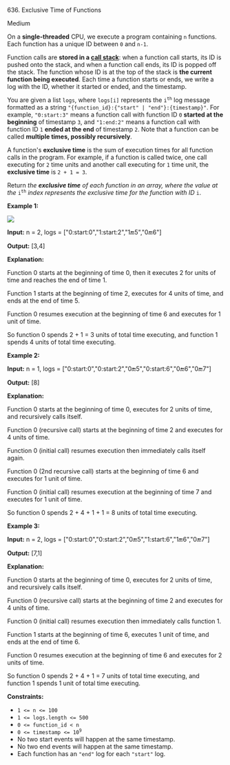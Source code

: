 636\. Exclusive Time of Functions

Medium

On a **single-threaded** CPU, we execute a program containing `n` functions. Each function has a unique ID between `0` and `n-1`.

Function calls are **stored in a [call stack](https://en.wikipedia.org/wiki/Call_stack)**: when a function call starts, its ID is pushed onto the stack, and when a function call ends, its ID is popped off the stack. The function whose ID is at the top of the stack is **the current function being executed**. Each time a function starts or ends, we write a log with the ID, whether it started or ended, and the timestamp.

You are given a list `logs`, where `logs[i]` represents the <code>i<sup>th</sup></code> log message formatted as a string `"{function_id}:{"start" | "end"}:{timestamp}"`. For example, `"0:start:3"` means a function call with function ID `0` **started at the beginning** of timestamp `3`, and `"1:end:2"` means a function call with function ID `1` **ended at the end** of timestamp `2`. Note that a function can be called **multiple times, possibly recursively**.

A function's **exclusive time** is the sum of execution times for all function calls in the program. For example, if a function is called twice, one call executing for `2` time units and another call executing for `1` time unit, the **exclusive time** is `2 + 1 = 3`.

Return _the **exclusive time** of each function in an array, where the value at the_ <code>i<sup>th</sup></code> _index represents the exclusive time for the function with ID_ `i`.

**Example 1:**

![](https://leetcode-in-java.github.io/src/main/java/g0601_0700/s0636_exclusive_time_of_functions/diag1b.png)

**Input:** n = 2, logs = ["0:start:0","1:start:2","1:end:5","0:end:6"]

**Output:** [3,4]

**Explanation:** 

Function 0 starts at the beginning of time 0, then it executes 2 for units of time and reaches the end of time 1. 

Function 1 starts at the beginning of time 2, executes for 4 units of time, and ends at the end of time 5. 

Function 0 resumes execution at the beginning of time 6 and executes for 1 unit of time. 

So function 0 spends 2 + 1 = 3 units of total time executing, and function 1 spends 4 units of total time executing.

**Example 2:**

**Input:** n = 1, logs = ["0:start:0","0:start:2","0:end:5","0:start:6","0:end:6","0:end:7"]

**Output:** [8]

**Explanation:** 

Function 0 starts at the beginning of time 0, executes for 2 units of time, and recursively calls itself. 

Function 0 (recursive call) starts at the beginning of time 2 and executes for 4 units of time. 

Function 0 (initial call) resumes execution then immediately calls itself again. 

Function 0 (2nd recursive call) starts at the beginning of time 6 and executes for 1 unit of time. 

Function 0 (initial call) resumes execution at the beginning of time 7 and executes for 1 unit of time. 

So function 0 spends 2 + 4 + 1 + 1 = 8 units of total time executing.

**Example 3:**

**Input:** n = 2, logs = ["0:start:0","0:start:2","0:end:5","1:start:6","1:end:6","0:end:7"]

**Output:** [7,1]

**Explanation:** 

Function 0 starts at the beginning of time 0, executes for 2 units of time, and recursively calls itself. 

Function 0 (recursive call) starts at the beginning of time 2 and executes for 4 units of time. 

Function 0 (initial call) resumes execution then immediately calls function 1. 

Function 1 starts at the beginning of time 6, executes 1 unit of time, and ends at the end of time 6. 

Function 0 resumes execution at the beginning of time 6 and executes for 2 units of time. 

So function 0 spends 2 + 4 + 1 = 7 units of total time executing, and function 1 spends 1 unit of total time executing.

**Constraints:**

*   `1 <= n <= 100`
*   `1 <= logs.length <= 500`
*   `0 <= function_id < n`
*   <code>0 <= timestamp <= 10<sup>9</sup></code>
*   No two start events will happen at the same timestamp.
*   No two end events will happen at the same timestamp.
*   Each function has an `"end"` log for each `"start"` log.